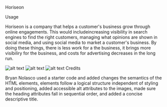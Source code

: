 Horiseon

Usage

Horiseon is a company that helps a customer's business grow through online engagements.  This would includeincreasing visibility in search engines to find the right customers, managing what opinions are shown in social media, and using social media to market a customer's business.  By doing these things, there is less work for a the business, it brings more visibiliry for the business, and costs for advertising decreases in the long run.

![alt text](main/assets/images/Screenshot1.png)
![alt text](main/assets/images/Screenshot2.png)
![alt text](main/assets/images/Screenshot3.png)
Credits

Bryan Nolasco used a starter code and added changes the semantics of the HTML elements, elements follow a logical structure independent of styling and positioning, added accessible alt attributes to the images, made sure the heading attributes fall in sequential order, and added a concise descriptive title.




